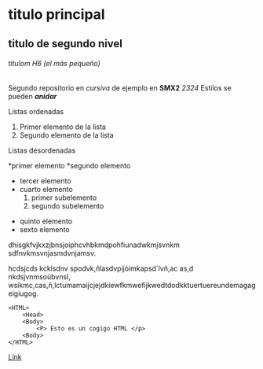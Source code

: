 # titulo principal

## titulo de segundo nivel

###### titulom H6 (el más pequeño)

Segundo repositorio en _cursiva_ de ejemplo en __SMX2__ *2324*
Estilos se pueden **_anidar_**

Listas ordenadas
1. Primer elemento de la lista
2. Segundo elemento de la lista

Listas desordenadas

*primer elemento
*segundo elemento
- tercer elemento
- cuarto elemento
    1. primer subelemento
    2. segundo subelemento
+ quinto elemento
+ sexto elemento

dhisgkfvjkxzjbnsjoiphcvhbkmdpohfiunadwkmjsvnkm sdfnvkmsvnjasmdvnjamsv.

hcdsjcds kcklsdnv spodvk,ñlasdvpijòimkapsd´lvñ,ac as,d nkdsjvnmsoùbvnsl, wsikmc,cas,ñ,lctumamaijcjejdkiewfkmwefijkwedtdodkktuertuereundemagageigiugog.

```
<HTML>
    <Head>
    <Body>
        <P> Esto es un cogigo HTML </p>
    <Body>
</HTML>
```
[Link](https://srv.net.fje.edu/net2/#/lanet "Enlace a la web del cole")